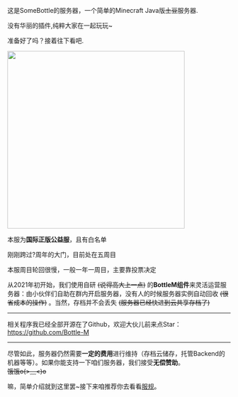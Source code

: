 这是SomeBottle的服务器，一个简单的Minecraft Java版~~土豆~~服务器.  

没有华丽的插件,纯粹大家在一起玩玩~  

准备好了吗？接着往下看吧.  

<img src='https://ae02.alicdn.com/kf/Hcb727e6567b74672a3a709bcc6796fe1V.jpg' style='width:400px'></img>  

本服为**国际正版公益服**，且有白名单  

刚刚跨过<span id="years">?</span>周年的大门，目前处在五周目  

本服周目轮回很慢，一般一年一周目，主要靠投票决定  

从2021年初开始，我们使用自研 ~~(说得高大上一点)~~ 的**BottleM组件**来灵活运营服务器：由小伙伴们自助在群内开启服务器，没有人的时候服务器实例自动回收 ~~(很省成本的操作)~~ 。当然，存档并不会丢失 ~~(服务器已经快进到云共享存档了)~~  

------

相关程序我已经全部开源在了Github，欢迎大伙儿前来点Star：  
https://github.com/Bottle-M  

-----

尽管如此，服务器仍然需要**一定的费用**进行维持（存档云储存，托管Backend的机器等等）。如果你能支持一下咱们服务器，我们接受**无偿赞助**。  
~~饿饿o(>﹏\<)o~~  

嘛，简单介绍就到这里罢~接下来咱推荐你去看看[服规](#!rules)。

<script>
const DREAM_START_TIME = "2015-9-3";
const START_DATE = new Date(DREAM_START_TIME);
const CURRENT_DATA = new Date();
const YEARS_GAP = CURRENT_DATA.getFullYear() - START_DATE.getFullYear();
const MONTHS_GAP = CURRENT_DATA.getMonth() - START_DATE.getMonth();
const DAYS_GAP = CURRENT_DATA.getDate() - START_DATE.getDate();
let serverYears = YEARS_GAP;
if (MONTHS_GAP < 0 || (MONTHS_GAP == 0 && DAYS_GAP < 0)) {
  serverYears--;
}
document.getElementById("years").innerText = serverYears;
</script>